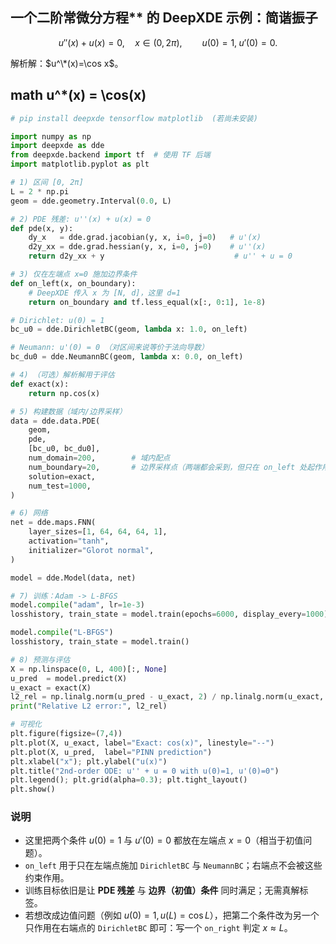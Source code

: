 
## 一个二阶常微分方程** 的 DeepXDE 示例：简谐振子

$$
u''(x) + u(x) = 0,\quad x\in(0, 2\pi),\qquad
u(0)=1,\; u'(0)=0.
$$

解析解：$u^\*(x)=\cos x$。

math
u^*(x) = \cos(x)
---


```python
# pip install deepxde tensorflow matplotlib  (若尚未安装)

import numpy as np
import deepxde as dde
from deepxde.backend import tf  # 使用 TF 后端
import matplotlib.pyplot as plt

# 1) 区间 [0, 2π]
L = 2 * np.pi
geom = dde.geometry.Interval(0.0, L)

# 2) PDE 残差: u''(x) + u(x) = 0
def pde(x, y):
    dy_x   = dde.grad.jacobian(y, x, i=0, j=0)   # u'(x)
    d2y_xx = dde.grad.hessian(y, x, i=0, j=0)    # u''(x)
    return d2y_xx + y                             # u'' + u = 0

# 3) 仅在左端点 x=0 施加边界条件
def on_left(x, on_boundary):
    # DeepXDE 传入 x 为 [N, d]，这里 d=1
    return on_boundary and tf.less_equal(x[:, 0:1], 1e-8)

# Dirichlet: u(0) = 1
bc_u0 = dde.DirichletBC(geom, lambda x: 1.0, on_left)

# Neumann: u'(0) = 0 （对区间来说等价于法向导数）
bc_du0 = dde.NeumannBC(geom, lambda x: 0.0, on_left)

# 4) （可选）解析解用于评估
def exact(x):
    return np.cos(x)

# 5) 构建数据（域内/边界采样）
data = dde.data.PDE(
    geom,
    pde,
    [bc_u0, bc_du0],
    num_domain=200,        # 域内配点
    num_boundary=20,       # 边界采样点（两端都会采到，但只在 on_left 处起作用）
    solution=exact,
    num_test=1000,
)

# 6) 网络
net = dde.maps.FNN(
    layer_sizes=[1, 64, 64, 64, 1],
    activation="tanh",
    initializer="Glorot normal",
)

model = dde.Model(data, net)

# 7) 训练：Adam -> L-BFGS
model.compile("adam", lr=1e-3)
losshistory, train_state = model.train(epochs=6000, display_every=1000)

model.compile("L-BFGS")
losshistory, train_state = model.train()

# 8) 预测与评估
X = np.linspace(0, L, 400)[:, None]
u_pred  = model.predict(X)
u_exact = exact(X)
l2_rel = np.linalg.norm(u_pred - u_exact, 2) / np.linalg.norm(u_exact, 2)
print("Relative L2 error:", l2_rel)

# 可视化
plt.figure(figsize=(7,4))
plt.plot(X, u_exact, label="Exact: cos(x)", linestyle="--")
plt.plot(X, u_pred,  label="PINN prediction")
plt.xlabel("x"); plt.ylabel("u(x)")
plt.title("2nd-order ODE: u'' + u = 0 with u(0)=1, u'(0)=0")
plt.legend(); plt.grid(alpha=0.3); plt.tight_layout()
plt.show()
```

### 说明

* 这里把两个条件 $u(0)=1$ 与 $u'(0)=0$ 都放在左端点 $x=0$（相当于初值问题）。
* `on_left` 用于只在左端点施加 `DirichletBC` 与 `NeumannBC`；右端点不会被这些约束作用。
* 训练目标依旧是让 **PDE 残差** 与 **边界（初值）条件** 同时满足；无需真解标签。
* 若想改成边值问题（例如 $u(0)=1,\,u(L)=\cos L$），把第二个条件改为另一个只作用在右端点的 `DirichletBC` 即可：写一个 `on_right` 判定 $x\approx L$。
